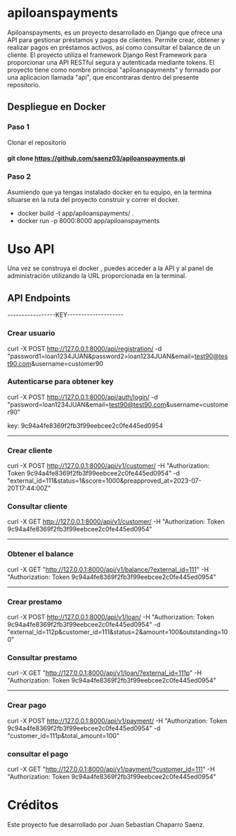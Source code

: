 # apiloanspayments
Apiloanspayments, es un proyecto desarrollado en Django que ofrece una API para gestionar préstamos y pagos de clientes. Permite crear, obtener y realizar pagos en préstamos activos, así como consultar el balance de un cliente. El proyecto utiliza el framework Django Rest Framework para proporcionar una API RESTful segura y autenticada mediante tokens. El proyecto tiene como nombre principal "apiloanspayments" y formado por una aplicacion llamada "api", que encontraras dentro del presente repositorio.

## Despliegue en Docker
### Paso 1
Clonar el repositorio

#### git clone https://github.com/saenz03/apiloanspayments.gi

### Paso 2
Asumiendo que ya tengas instalado docker en tu equipo, en la termina situarse en la ruta del proyecto construir y correr el docker.
- docker build -t app/apiloanspayments/ .
- docker run -p 8000:8000 app/apiloanspayments


# Uso API
Una vez se construya el docker , puedes acceder a la API y al panel de administración utilizando la URL proporcionada en la terminal.

## API Endpoints

-----------------KEY--------------------
### Crear usuario

curl -X POST http://127.0.0.1:8000/api/registration/ -d "password1=loan1234JUAN&password2=loan1234JUAN&email=test90@test90.com&username=customer90

### Autenticarse para obtener key

curl -X POST http://127.0.0.1:8000/api/auth/login/ -d "password=loan1234JUAN&email=test90@test90.com&username=customer90"

key: 9c94a4fe8369f2fb3f99eebcee2c0fe445ed0954

---------------------------------------
### Crear cliente

curl -X POST http://127.0.0.1:8000/api/v1/customer/ -H "Authorization: Token 9c94a4fe8369f2fb3f99eebcee2c0fe445ed0954" -d "external_id=111&status=1&score=1000&preapproved_at=2023-07-20T17:44:00Z"

### Consultar cliente

curl -X GET http://127.0.0.1:8000/api/v1/customer/ -H "Authorization: Token 9c94a4fe8369f2fb3f99eebcee2c0fe445ed0954"

---------------------------------------

### Obtener el balance

curl -X GET "http://127.0.0.1:8000/api/v1/balance/?external_id=111" -H "Authorization: Token 9c94a4fe8369f2fb3f99eebcee2c0fe445ed0954"

---------------------------------------

### Crear prestamo

curl -X POST http://127.0.0.1:8000/api/v1/loan/ -H "Authorization: Token 9c94a4fe8369f2fb3f99eebcee2c0fe445ed0954" -d "external_id=112p&customer_id=111&status=2&amount=100&outstanding=100"

### Consultar prestamo

curl -X GET "http://127.0.0.1:8000/api/v1/loan/?external_id=111p" -H "Authorization: Token 9c94a4fe8369f2fb3f99eebcee2c0fe445ed0954"

---------------------------------------
### Crear pago

curl -X POST http://127.0.0.1:8000/api/v1/payment/ -H "Authorization: Token 9c94a4fe8369f2fb3f99eebcee2c0fe445ed0954" -d "customer_id=111p&total_amount=100"

### consultar el pago

curl -X GET "http://127.0.0.1:8000/api/v1/payment/?customer_id=111" -H "Authorization: Token 9c94a4fe8369f2fb3f99eebcee2c0fe445ed0954"

# Créditos
Este proyecto fue desarrollado por Juan Sebastian Chaparro Saenz.

